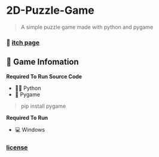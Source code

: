 # 2D-Puzzle-Game
> A simple puzzle game made with python and pygame

### 📢 [itch page](https://hiddenvue.itch.io/blocker-2)

## 📜 Game Infomation
 
**Required To Run Source Code**
* 👩‍💻 Python
* 🐍 Pygame

> pip install pygame

**Required To Run**
* 💻 Windows

### [license](https://raw.githubusercontent.com/HiddenVue/2D-Puzzle-Game/main/LICENSE)

